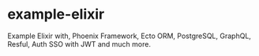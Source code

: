 # example-elixir
Example Elixir with, Phoenix Framework, Ecto ORM, PostgreSQL, GraphQL, Resful, Auth SSO with JWT and much more.
